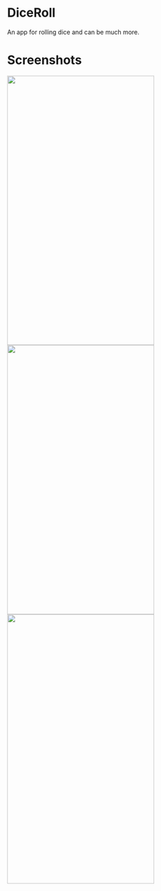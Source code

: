 # DiceRoll
An app for rolling dice and can be much more.

# Screenshots


<img src ="https://user-images.githubusercontent.com/57259880/163837206-606bde76-6e42-47fe-bbea-dc5c86a98317.png" width ="340" height ="620" align="center">


<img src ="https://user-images.githubusercontent.com/57259880/163837386-69a47da6-863a-4b2e-83eb-7a316f532871.png" width ="340" height ="620" align="center">


<img src ="https://user-images.githubusercontent.com/57259880/163837438-ce770b43-5cd1-418f-90b8-7e63054e51db.png" width ="340" height ="620" align="center">



